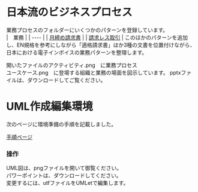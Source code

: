 # 日本流のビジネスプロセス

業務プロセスのフォルダーにいくつかのパターンを登録しています。  
|　業務 |
| ---- |
| [月締め請求書](https://github.com/pontsoleil/EIPA/tree/master/UML/%E6%A5%AD%E5%8B%99%E3%83%97%E3%83%AD%E3%82%BB%E3%82%B9/%E6%9C%88%E7%B7%A0%E3%82%81%E8%AB%8B%E6%B1%82%E6%9B%B8) |
| [請求レス取引](https://github.com/pontsoleil/EIPA/tree/master/UML/%E6%A5%AD%E5%8B%99%E3%83%97%E3%83%AD%E3%82%BB%E3%82%B9/%E8%AB%8B%E6%B1%82%E3%83%AC%E3%82%B9%E5%8F%96%E5%BC%95) |
このほかのパターンを追加し、EN規格を参考にしながら「適格請求書」ほか3種の文書を位置付けながら、日本における電子インボイスの業務パターンを整理します。  

開いたファイルのアクティビティ.png　に業務プロセス  
ユースケース.png　に登場する組織と業務の場面を図示しています。
pptxファイルは、ダウンロードしてご覧ください。

# UML作成編集環境

次のページに環境準備の手順を記載しました。  

[手順ページ](https://github.com/pontsoleil/EIPA/tree/master/%E4%BD%9C%E6%A5%AD%E7%92%B0%E5%A2%83)

### 操作
UML図は、pngファイルを開いて御覧ください。  
パワーポイントは、ダウンロードしてください。  
変更するには、utfファイルをUMLetで編集します。

